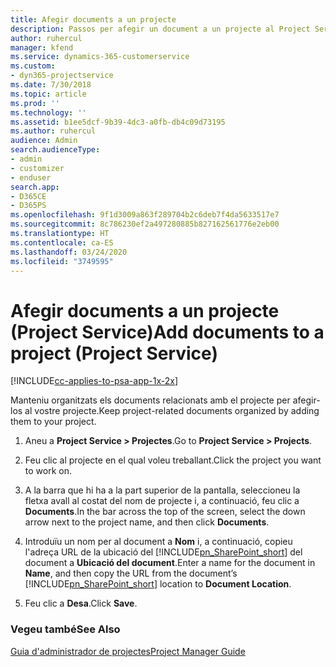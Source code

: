 ```yaml
---
title: Afegir documents a un projecte
description: Passos per afegir un document a un projecte al Project Service
author: ruhercul
manager: kfend
ms.service: dynamics-365-customerservice
ms.custom:
- dyn365-projectservice
ms.date: 7/30/2018
ms.topic: article
ms.prod: ''
ms.technology: ''
ms.assetid: b1ee5dcf-9b39-4dc3-a0fb-db4c09d73195
ms.author: ruhercul
audience: Admin
search.audienceType:
- admin
- customizer
- enduser
search.app:
- D365CE
- D365PS
ms.openlocfilehash: 9f1d3009a863f289704b2c6deb7f4da5633517e7
ms.sourcegitcommit: 8c786230ef2a497280885b827162561776e2eb00
ms.translationtype: HT
ms.contentlocale: ca-ES
ms.lasthandoff: 03/24/2020
ms.locfileid: "3749595"
---
```

# <a name="add-documents-to-a-project-project-service"></a><span data-ttu-id="4447c-103">Afegir documents a un projecte (Project Service)</span><span class="sxs-lookup"><span data-stu-id="4447c-103">Add documents to a project (Project Service)</span></span>

[!INCLUDE[cc-applies-to-psa-app-1x-2x](../includes/cc-applies-to-psa-app-1x-2x.md)]

<span data-ttu-id="4447c-104">Manteniu organitzats els documents relacionats amb el projecte per afegir-los al vostre projecte.</span><span class="sxs-lookup"><span data-stu-id="4447c-104">Keep project-related documents organized by adding them to your project.</span></span>  
  
1. <span data-ttu-id="4447c-105">Aneu a **Project Service > Projectes**.</span><span class="sxs-lookup"><span data-stu-id="4447c-105">Go to **Project Service > Projects**.</span></span>  
  
2. <span data-ttu-id="4447c-106">Feu clic al projecte en el qual voleu treballant.</span><span class="sxs-lookup"><span data-stu-id="4447c-106">Click the project you want to work on.</span></span>  
  
3. <span data-ttu-id="4447c-107">A la barra que hi ha a la part superior de la pantalla, seleccioneu la fletxa avall al costat del nom de projecte i, a continuació, feu clic a **Documents**.</span><span class="sxs-lookup"><span data-stu-id="4447c-107">In the bar across the top of the screen, select the down arrow next to the project name, and then click **Documents**.</span></span>  
  
4. <span data-ttu-id="4447c-108">Introduïu un nom per al document a **Nom** i, a continuació, copieu l'adreça URL de la ubicació del [!INCLUDE[pn_SharePoint_short](../includes/pn-sharepoint-short.md)] del document a **Ubicació del document**.</span><span class="sxs-lookup"><span data-stu-id="4447c-108">Enter a name for the document in **Name**,  and then copy the URL from the document’s [!INCLUDE[pn_SharePoint_short](../includes/pn-sharepoint-short.md)] location to **Document Location**.</span></span>  
  
5. <span data-ttu-id="4447c-109">Feu clic a **Desa**.</span><span class="sxs-lookup"><span data-stu-id="4447c-109">Click **Save**.</span></span>  
  
### <a name="see-also"></a><span data-ttu-id="4447c-110">Vegeu també</span><span class="sxs-lookup"><span data-stu-id="4447c-110">See Also</span></span>  
 [<span data-ttu-id="4447c-111">Guia d'administrador de projectes</span><span class="sxs-lookup"><span data-stu-id="4447c-111">Project Manager Guide</span></span>](../project-service/project-manager-guide.md)

